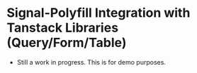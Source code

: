 # Signal-Polyfill Integration with Tanstack Libraries (Query/Form/Table)

- Still a work in progress. This is for demo purposes.